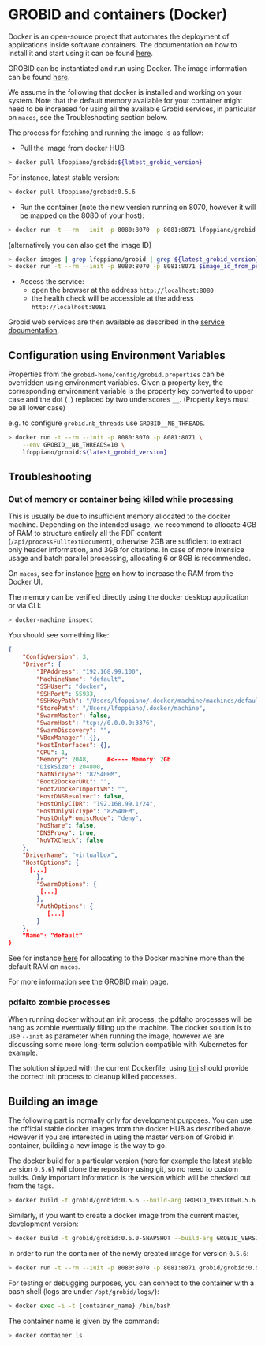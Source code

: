 # GROBID and containers (Docker)

Docker is an open-source project that automates the deployment of applications inside software containers.
The documentation on how to install it and start using it can be found [here](https://docs.docker.com/engine/understanding-docker/).

GROBID can be instantiated and run using Docker. The image information can be found [here](https://hub.docker.com/r/lfoppiano/grobid/).

We assume in the following that docker is installed and working on your system. Note that the default memory available for your container might need to be increased for using all the available Grobid services, in particular on `macos`, see the Troubleshooting section below.

The process for fetching and running the image is as follow:

- Pull the image from docker HUB

```bash
> docker pull lfoppiano/grobid:${latest_grobid_version}
```

For instance, latest stable version:

```bash
> docker pull lfoppiano/grobid:0.5.6
```

- Run the container (note the new version running on 8070, however it will be mapped on the 8080 of your host):

```bash
> docker run -t --rm --init -p 8080:8070 -p 8081:8071 lfoppiano/grobid:${latest_grobid_version}
```

(alternatively you can also get the image ID)  

```bash
> docker images | grep lfoppiano/grobid | grep ${latest_grobid_version}
> docker run -t --rm --init -p 8080:8070 -p 8081:8071 $image_id_from_previous_command
```

- Access the service:
  - open the browser at the address `http://localhost:8080`
  - the health check will be accessible at the address `http://localhost:8081`

Grobid web services are then available as described in the [service documentation](https://grobid.readthedocs.io/en/latest/Grobid-service/).

## Configuration using Environment Variables

Properties from the `grobid-home/config/grobid.properties` can be overridden using environment variables.
Given a property key, the corresponding environment variable is the property key converted to upper case and the dot (`.`) replaced by two underscores `__`. (Property keys must be all lower case)

e.g. to configure `grobid.nb_threads` use `GROBID__NB_THREADS`.

```bash
> docker run -t --rm --init -p 8080:8070 -p 8081:8071 \
    --env GROBID__NB_THREADS=10 \
    lfoppiano/grobid:${latest_grobid_version}
```

## Troubleshooting

### Out of memory or container being killed while processing

This is usually be due to insufficient memory allocated to the docker machine. Depending on the intended usage, we recommend to allocate 4GB of RAM to structure entirely all the PDF content (`/api/processFulltextDocument`), otherwise 2GB are sufficient to extract only header information, and 3GB for citations. In case of more intensice usage and batch parallel processing, allocating 6 or 8GB is recommended.

On `macos`, see for instance [here](https://stackoverflow.com/questions/32834082/how-to-increase-docker-machine-memory-mac/39720010#39720010) on how to increase the RAM from the Docker UI.

The memory can be verified directly using the docker desktop application or via CLI:  

```bash
> docker-machine inspect
```

You should see something like:

```json
{
    "ConfigVersion": 3,
    "Driver": {
        "IPAddress": "192.168.99.100",
        "MachineName": "default",
        "SSHUser": "docker",
        "SSHPort": 55933,
        "SSHKeyPath": "/Users/lfoppiano/.docker/machine/machines/default/id_rsa",
        "StorePath": "/Users/lfoppiano/.docker/machine",
        "SwarmMaster": false,
        "SwarmHost": "tcp://0.0.0.0:3376",
        "SwarmDiscovery": "",
        "VBoxManager": {},
        "HostInterfaces": {},
        "CPU": 1,
        "Memory": 2048,     #<---- Memory: 2Gb
        "DiskSize": 204800,
        "NatNicType": "82540EM",
        "Boot2DockerURL": "",
        "Boot2DockerImportVM": "",
        "HostDNSResolver": false,
        "HostOnlyCIDR": "192.168.99.1/24",
        "HostOnlyNicType": "82540EM",
        "HostOnlyPromiscMode": "deny",
        "NoShare": false,
        "DNSProxy": true,
        "NoVTXCheck": false
    },
    "DriverName": "virtualbox",
    "HostOptions": {
      [...]
        },
        "SwarmOptions": {
         [...]
        },
        "AuthOptions": {
           [...]
        }
    },
    "Name": "default"
}
```

See for instance [here](https://stackoverflow.com/a/36982696) for allocating to the Docker machine more than the default RAM on `macos`.

For more information see the [GROBID main page](https://github.com/kermitt2/grobid/blob/master/Readme.md).

### pdfalto zombie processes

When running docker without an init process, the pdfalto processes will be hang as zombie eventually filling up the machine. The docker solution is to use `--init` as parameter when running the image, however we are discussing some more long-term solution compatible with Kubernetes for example.

The solution shipped with the current Dockerfile, using [tini](https://github.com/krallin/tini) should provide the correct init process to cleanup
killed processes.

## Building an image

The following part is normally only for development purposes. You can use the official stable docker images from the docker HUB as described above.
However if you are interested in using the master version of Grobid in container, building a new image is the way to go.

The docker build for a particular version (here for example the latest stable version `0.5.6`) will clone the repository using git, so no need to custom builds. Only important information is the version which will be checked out from the tags.

```bash
> docker build -t grobid/grobid:0.5.6 --build-arg GROBID_VERSION=0.5.6 .
```

Similarly, if you want to create a docker image from the current master, development version:

```bash
> docker build -t grobid/grobid:0.6.0-SNAPSHOT --build-arg GROBID_VERSION=0.6.0-SNAPSHOT .
```

In order to run the container of the newly created image for version `0.5.6`:

```bash
> docker run -t --rm --init -p 8080:8070 -p 8081:8071 grobid/grobid:0.5.6
```

For testing or debugging purposes, you can connect to the container with a bash shell (logs are under `/opt/grobid/logs/`):

```bash
> docker exec -i -t {container_name} /bin/bash
```

The container name is given by the command:

```bash
> docker container ls
```
